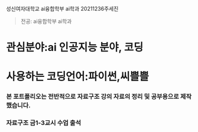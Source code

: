 성신여자대학교 ai융합학부 ai학과 20211236주세진
> 전공: ai융합학부 ai학과
# 관심분야:ai 인공지능 분야, 코딩
# 사용하는 코딩언어:파이썬,씨쁠쁠

### 본 포트폴리오는 전반적으로 자료구조 강의 자료의 정리 및 공부용으로 제작했습니다.

### 자료구조 금1-3교시 수업 출석
